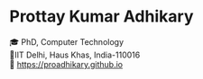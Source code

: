 # Prottay Kumar Adhikary
🎓 PhD, Computer Technology<br>
📍IIT Delhi, Haus Khas, India-110016<br>
📩 https://proadhikary.github.io<br>
